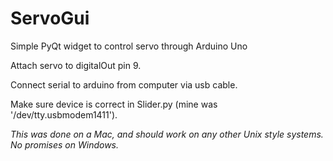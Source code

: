 # ServoGui
Simple PyQt widget to control servo through Arduino Uno

Attach servo to digitalOut pin 9.

Connect serial to arduino from computer via usb cable.

Make sure device is correct in Slider.py (mine was '/dev/tty.usbmodem1411').

*This was done on a Mac, and should work on any other Unix style systems. No promises on Windows.*
